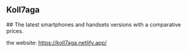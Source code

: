 <h2> Koll7aga </h2>
## The latest smartphones and handsets versions with a comparative prices.


the website:
https://koll7aga.netlify.app/
